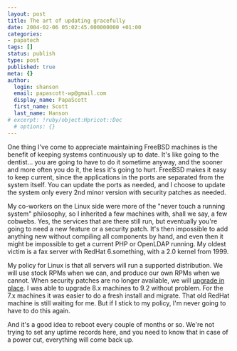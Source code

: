 ```yaml
---
layout: post
title: The art of updating gracefully
date: 2004-02-06 05:02:45.000000000 +01:00
categories:
- papatech
tags: []
status: publish
type: post
published: true
meta: {}
author:
  login: shanson
  email: papascott-wp@gmail.com
  display_name: PapaScott
  first_name: Scott
  last_name: Hanson
# excerpt: !ruby/object:Hpricot::Doc
  # options: {}
---
```

<p>One thing I've come to appreciate maintaining FreeBSD machines is the benefit of keeping systems continuously up to date. It's like going to the dentist... you are going to have to do it sometime anyway, and the sooner and more often you do it, the less it's going to hurt. FreeBSD makes it easy to keep current, since the applications in the ports are separated from the system itself. You can update the ports as needed, and I choose to update the system only every 2nd minor version with security patches as needed. </p>
<p>My co-workers on the Linux side were more of the "never touch a running system" philosophy, so I inherited a few machines with, shall we say, a few cobwebs. Yes, the services that are there still run, but eventually you're going to need a new feature or a security patch. It's then impossible to add anything new without compiling all components by hand, and even then it might be impossible to get a current PHP or OpenLDAP running. My oldest victim is a fax server with RedHat 6.something, with a 2.0 kernel from 1999. </p>
<p>My policy for Linux is that all servers will run a supported distribution. We will use stock RPMs when we can, and produce our own RPMs when we cannot. When security patches are no longer available, we will <a href="http://www.pclinuxonline.com/modules.php?name=News&amp;file=article&amp;sid=7018" title="How to upgrade Mandrake easily with only one reboot">upgrade in place</a>. I was able to upgrade 8.x machines to 9.2 without problem. For the 7.x machines it was easier to do a fresh install and migrate. That old RedHat machine is still waiting for me. But if I stick to my policy, I'm never going to have to do this again.</p>
<p>And it's a good idea to reboot every couple of months or so. We're not trying to set any uptime records here, and you need to know that in case of a power cut, everything will come back up.</p>
